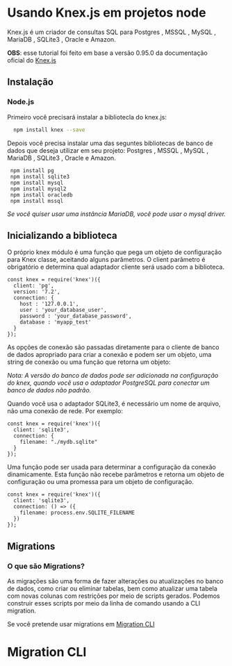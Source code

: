 # Usando Knex.js em projetos node

Knex.js  é um criador de consultas SQL para Postgres , MSSQL , MySQL , MariaDB , SQLite3 , Oracle e Amazon.

**OBS**: esse tutorial foi feito em base a versão 0.95.0 da documentação oficial do [Knex.js](https://knexjs.org/)

## Instalação

### Node.js

Primeiro você precisará instalar a bibliotecla do knex.js:
```bash
  npm install knex --save
```

Depois você precisa instalar uma das seguntes bibliotecas de banco de dados que deseja utilizar em seu projeto: Postgres , MSSQL , MySQL , MariaDB , SQLite3 , Oracle e Amazon.

```
 npm install pg
 npm install sqlite3
 npm install mysql
 npm install mysql2
 npm install oracledb
 npm install mssql
```
*Se você quiser usar uma instância MariaDB, você pode usar o mysql driver.*

## Inicializando a biblioteca

O próprio knex módulo é uma função que pega um objeto de configuração para Knex classe, aceitando alguns parâmetros. O client parâmetro é obrigatório e determina qual adaptador cliente será usado com a biblioteca.

```
const knex = require('knex')({
  client: 'pg',
  version: '7.2',
  connection: {
    host : '127.0.0.1',
    user : 'your_database_user',
    password : 'your_database_password',
    database : 'myapp_test'
  }
});
```
As opções de conexão são passadas diretamente para o cliente de banco de dados apropriado para criar a conexão e podem ser um objeto, uma string de conexão ou uma função que retorna um objeto:

*Nota: A versão do banco de dados pode ser adicionada na configuração do knex, quando você usa o adaptador PostgreSQL para conectar um banco de dados não padrão.*


Quando você usa o adaptador SQLite3, é necessário um nome de arquivo, não uma conexão de rede. Por exemplo:

```
const knex = require('knex')({
  client: 'sqlite3',
  connection: {
    filename: "./mydb.sqlite"
  }
});
```
Uma função pode ser usada para determinar a configuração da conexão dinamicamente. Esta função não recebe parâmetros e retorna um objeto de configuração ou uma promessa para um objeto de configuração.

```
const knex = require('knex')({
  client: 'sqlite3',
  connection: () => ({
    filename: process.env.SQLITE_FILENAME
  })
});
```

## Migrations

### O que são Migrations?

As migrações são uma forma de fazer alterações ou atualizações no banco de dados, como criar ou eliminar tabelas, bem como atualizar uma tabela com novas colunas com restrições por meio de scripts gerados. Podemos construir esses scripts por meio da linha de comando usando a CLI migration.

Se você pretende usar migrations em [Migration CLI](#migration-cli)












# Migration CLI
